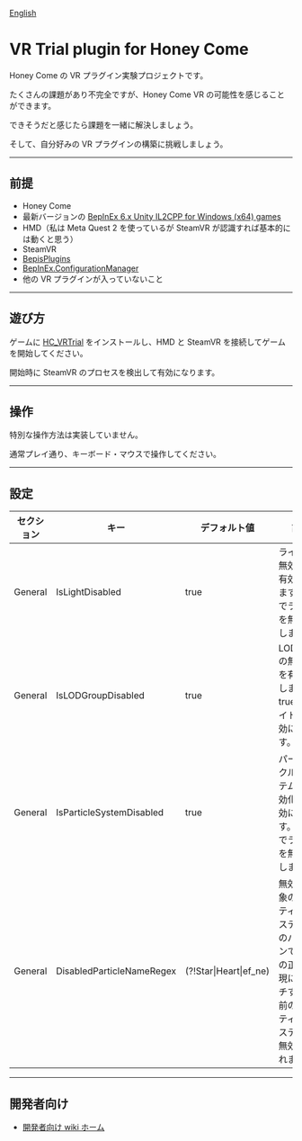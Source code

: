 [English](README.md)

# VR Trial plugin for Honey Come
Honey Come の VR プラグイン実験プロジェクトです。

たくさんの課題があり不完全ですが、Honey Come VR の可能性を感じることができます。

できそうだと感じたら課題を一緒に解決しましょう。

そして、自分好みの VR プラグインの構築に挑戦しましょう。

----

## 前提
- Honey Come
- 最新バージョンの [BepInEx 6.x Unity IL2CPP for Windows (x64) games](https://builds.bepinex.dev/projects/bepinex_be)
- HMD（私は Meta Quest 2 を使っているが SteamVR が認識すれば基本的には動くと思う）
- SteamVR
- [BepisPlugins](https://github.com/IllusionMods/BepisPlugins/)
- [BepInEx.ConfigurationManager](https://github.com/BepInEx/BepInEx.ConfigurationManager)
- 他の VR プラグインが入っていないこと

----

## 遊び方
ゲームに [HC_VRTrial](https://github.com/toydev/HC_VRTrial/releases) をインストールし、HMD と SteamVR を接続してゲームを開始してください。

開始時に SteamVR のプロセスを検出して有効になります。

----

## 操作
特別な操作方法は実装していません。

通常プレイ通り、キーボード・マウスで操作してください。

----

## 設定
|セクション|キー|デフォルト値|説明|
|----|----|----|----|
|General|IsLightDisabled|true|ライトの無効化を有効にします。true でライトを無効にします。|
|General|IsLODGroupDisabled|true|LODGroup の無効化を有効にします。true でライトを無効にします。|
|General|IsParticleSystemDisabled|true|パーティクルシステムの無効化を有効にします。true でライトを無効にします。|
|General|DisabledParticleNameRegex|(?!Star\|Heart\|ef_ne)|無効化対象のパーティクルシステム名のパターンです。この正規表現にマッチする名前のパーティクルシステムが無効化されます。|

----

## 開発者向け

- [開発者向け wiki ホーム](https://github.com/toydev/HC_VRTrial/wiki/Home.ja) 
